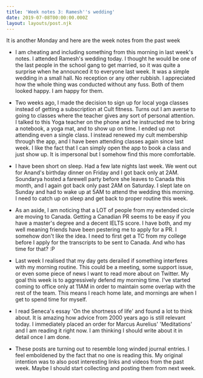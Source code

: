 ```yaml
---
title: 'Week notes 3: Ramesh''s wedding'
date: 2019-07-08T00:00:00.000Z
layout: layouts/post.njk
---
```


It is another Monday and here are the week notes from the past week

- I am cheating and including something from this morning in last week's notes. I attended Ramesh's wedding today. I thought he would be one of the last people in the school gang to get married, so it was quite a surprise when he announced it to everyone last week. It was a simple wedding in a small hall. No reception or any other rubbish. I appreciated how the whole thing was conducted without any fuss. Both of them looked happy. I am happy for them.

- Two weeks ago, I made the decision to sign up for local yoga classes instead of getting a subscription at Cult fitness. Turns out I am averse to going to classes where the teacher gives any sort of personal attention. I talked to this Yoga teacher on the phone and he instructed me to bring a notebook, a yoga mat, and to show up on time. I ended up not attending even a single class. I instead renewed my cult membership through the app, and I have been attending classes again since last week. I like the fact that I can simply open the app to book a class and just show up. It is impersonal but I somehow find this more comfortable.

- I have been short on sleep. Had a few late nights last week. We went out for Anand's birthday dinner on Friday and I got back only at 2AM. Soundarya hosted a farewell party before she leaves to Canada this month, and I again got back only past 2AM on Saturday. I slept late on Sunday and had to wake up at 5AM to attend the wedding this morning. I need to catch up on sleep and get back to proper routine this week. 

- As an aside, I am noticing that a LOT of people from my extended circle are moving to Canada. Getting a Canadian PR seems to be easy if you have a master's degree and a decent IELTS score. I have both, and my well meaning friends have been pestering me to apply for a PR. I somehow don't like the idea. I need to first get a TC from my college before I apply for the transcripts to be sent to Canada. And who has time for that? :P

- Last week I realised that my day gets derailed if something interferes with my morning routine. This could be a meeting, some support issue, or even some piece of news I want to read more about on Twitter. My goal this week is to aggressively defend my morning time. I've started coming to office only at 11AM in order to maintain some overlap with the rest of the team. This means I reach home late, and mornings are when I get to spend time for myself.

- I read Seneca's essay 'On the shortness of life' and found a lot to think about. It is amazing how advice from 2000 years ago is still relevant today. I immediately placed an order for Marcus Aurelius' 'Meditations' and I am reading it right now. I am thinking I should write about it in detail once I am done.

- These posts are turning out to resemble long winded journal entries. I feel emboldened by the fact that no one is reading this. My original intention was to also post interesting links and videos from the past week. Maybe I should start collecting and posting them from next week.

